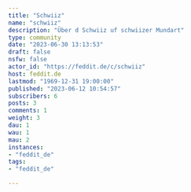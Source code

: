 ```yaml
---
title: "Schwiiz" 
name: "schwiiz"
description: "Über d Schwiiz uf schwiizer Mundart"
type: community
date: "2023-06-30 13:13:53"
draft: false
nsfw: false
actor_id: "https://feddit.de/c/schwiiz"
host: feddit.de
lastmod: "1969-12-31 19:00:00"
published: "2023-06-12 10:54:57"
subscribers: 6
posts: 3
comments: 1
weight: 3
dau: 1
wau: 1
mau: 2
instances:
- "feddit_de"
tags: 
- "feddit_de"

---
```

